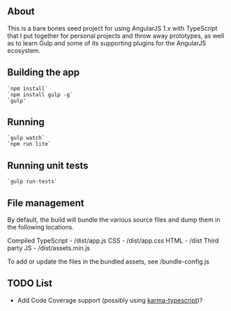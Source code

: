 ## About
This is a bare bones seed project for using AngularJS 1.x with TypeScript that I put together for 
personal projects and throw away prototypes, as well as to learn Gulp and some of its supporting plugins
for the AngularJS ecosystem.



## Building the app

	`npm install`
	`npm install gulp -g`
	`gulp'

## Running 

	`gulp watch`
	`npm run lite`
	
## Running unit tests

	`gulp run-tests`

## File management

By default, the build will bundle the various source files and dump them in the following locations.

 Compiled TypeScript - /dist/app.js
 CSS - /dist/app.css
 HTML - /dist 
 Third party JS - /dist/assets.min.js

To add or update the files in the bundled assets, see /bundle-config.js


## TODO List

* Add Code Coverage support (possibly using [karma-typescript](https://www.npmjs.com/package/karma-typescript))?

